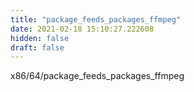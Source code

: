 ```yaml
---
title: "package_feeds_packages_ffmpeg"
date: 2021-02-18 15:10:27.222608
hidden: false
draft: false
---
```


x86/64/package_feeds_packages_ffmpeg

